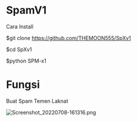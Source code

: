 # SpamV1
Cara Install

$git clone https://github.com/THEMOON555/SpXv1

$cd SpXv1

$python SPM-x1

# Fungsi
Buat Spam Temen Laknat

![Screenshot_20220708-161316.png](https://user-images.githubusercontent.com/108716811/177948498-3a3426f7-03d8-48ca-a205-01e5b83b7e8c.png)
